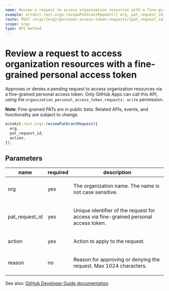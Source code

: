 ```yaml
---
name: Review a request to access organization resources with a fine-grained personal access token
example: octokit.rest.orgs.reviewPatGrantRequest({ org, pat_request_id, action })
route: POST /orgs/{org}/personal-access-token-requests/{pat_request_id}
scope: orgs
type: API method
---
```


# Review a request to access organization resources with a fine-grained personal access token

Approves or denies a pending request to access organization resources via a fine-grained personal access token. Only GitHub Apps can call this API,
using the `organization_personal_access_token_requests: write` permission.

**Note**: Fine-grained PATs are in public beta. Related APIs, events, and functionality are subject to change.

```js
octokit.rest.orgs.reviewPatGrantRequest({
  org,
  pat_request_id,
  action,
});
```

## Parameters

<table>
  <thead>
    <tr>
      <th>name</th>
      <th>required</th>
      <th>description</th>
    </tr>
  </thead>
  <tbody>
    <tr><td>org</td><td>yes</td><td>

The organization name. The name is not case sensitive.

</td></tr>
<tr><td>pat_request_id</td><td>yes</td><td>

Unique identifier of the request for access via fine-grained personal access token.

</td></tr>
<tr><td>action</td><td>yes</td><td>

Action to apply to the request.

</td></tr>
<tr><td>reason</td><td>no</td><td>

Reason for approving or denying the request. Max 1024 characters.

</td></tr>
  </tbody>
</table>

See also: [GitHub Developer Guide documentation](https://docs.github.com/rest/orgs/personal-access-tokens#review-a-request-to-access-organization-resources-with-a-fine-grained-personal-access-token).

